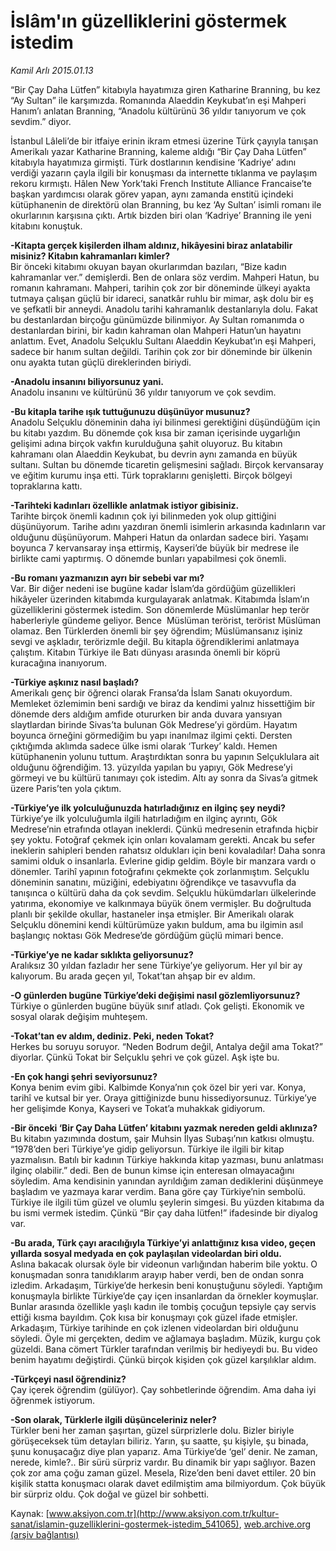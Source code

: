 # İslâm'ın güzelliklerini göstermek istedim

*Kamil Arlı 2015.01.13*

<div class="pNewsDetailMainContent" itemprop="articleBody">
 <p>
  “Bir Çay Daha Lütfen” kitabıyla hayatımıza giren Katharine Branning, bu kez “Ay Sultan” ile karşımızda. Romanında Alaeddin Keykubat’ın eşi Mahperi Hanım’ı anlatan Branning, “Anadolu kültürünü 36 yıldır tanıyorum ve çok sevdim.” diyor.
 </p>
 <p>
  İstanbul Lâleli’de bir itfaiye erinin ikram etmesi üzerine Türk çayıyla tanışan Amerikalı yazar Katharine Branning, kaleme aldığı “Bir Çay Daha Lütfen” kitabıyla hayatımıza girmişti. Türk dostlarının kendisine ‘Kadriye’ adını verdiği yazarın çayla ilgili bir konuşması da internette tıklanma ve paylaşım rekoru kırmıştı. Hâlen New York’taki French Institute Alliance Francaise’te başkan yardımcısı olarak görev yapan, aynı zamanda enstitü içindeki kütüphanenin de direktörü olan Branning, bu kez ‘Ay Sultan’ isimli romanı ile okurlarının karşısına çıktı. Artık bizden biri olan ‘Kadriye’ Branning ile yeni kitabını konuştuk.
 </p>
 <p>
  <strong>
   -Kitapta gerçek kişilerden ilham aldınız, hikâyesini biraz anlatabilir misiniz? Kitabın kahramanları kimler?
  </strong>
  <br>
   Bir önceki kitabımı okuyan bayan okurlarımdan bazıları, “Bize kadın kahramanlar ver.” demişlerdi. Ben de onlara söz verdim. Mahperi Hatun, bu romanın kahramanı. Mahperi, tarihin çok zor bir döneminde ülkeyi ayakta tutmaya çalışan güçlü bir idareci, sanatkâr ruhlu bir mimar, aşk dolu bir eş ve şefkatli bir anneydi. Anadolu tarihi kahramanlık destanlarıyla dolu. Fakat bu destanlardan birçoğu günümüzde bilinmiyor. Ay Sultan romanımda o destanlardan birini, bir kadın kahraman olan Mahperi Hatun’un hayatını anlattım. Evet, Anadolu Selçuklu Sultanı Alaeddin Keykubat’ın eşi Mahperi, sadece bir hanım sultan değildi. Tarihin çok zor bir döneminde bir ülkenin onu ayakta tutan güçlü direklerinden biriydi.
  </br>
 </p>
 <p>
  <strong>
   -Anadolu insanını biliyorsunuz yani.
  </strong>
  <br>
   Anadolu insanını ve kültürünü 36 yıldır tanıyorum ve çok sevdim.
  </br>
 </p>
 <p>
  <strong>
   -Bu kitapla tarihe ışık tuttuğunuzu düşünüyor musunuz?
  </strong>
  <br>
   Anadolu Selçuklu döneminin daha iyi bilinmesi gerektiğini düşündüğüm için bu kitabı yazdım. Bu dönemde çok kısa bir zaman içerisinde uygarlığın gelişimi adına birçok vakfın kurulduğuna şahit oluyoruz. Bu kitabın kahramanı olan Alaeddin Keykubat, bu devrin aynı zamanda en büyük sultanı. Sultan bu dönemde ticaretin gelişmesini sağladı. Birçok kervansaray ve eğitim kurumu inşa etti. Türk topraklarını genişletti. Birçok bölgeyi topraklarına kattı.
  </br>
 </p>
 <p>
  <strong>
   -Tarihteki kadınları özellikle anlatmak istiyor gibisiniz.
  </strong>
  <br>
   Tarihte birçok önemli kadının çok iyi bilinmeden yok olup gittiğini düşünüyorum. Tarihe adını yazdıran önemli isimlerin arkasında kadınların var olduğunu düşünüyorum. Mahperi Hatun da onlardan sadece biri. Yaşamı boyunca 7 kervansaray inşa ettirmiş, Kayseri’de büyük bir medrese ile birlikte cami yaptırmış. O dönemde bunları yapabilmesi çok önemli.
  </br>
 </p>
 <p>
  <strong>
   -Bu romanı yazmanızın ayrı bir sebebi var mı?
  </strong>
  <br/>
  Var. Bir diğer nedeni ise bugüne kadar İslam’da gördüğüm güzellikleri hikâyeler üzerinden kitabımda kurgulayarak anlatmak. Kitabımda İslam’ın güzelliklerini göstermek istedim. Son dönemlerde Müslümanlar hep terör haberleriyle gündeme geliyor. Bence  Müslüman terörist, terörist Müslüman olamaz. Ben Türklerden önemli bir şey öğrendim; Müslümansanız işiniz sevgi ve aşkladır, terörizmle değil. Bu kitapla öğrendiklerimi anlatmaya çalıştım. Kitabın Türkiye ile Batı dünyası arasında önemli bir köprü kuracağına inanıyorum.
 </p>
 <p>
  <strong>
   -Türkiye aşkınız nasıl başladı?
  </strong>
  <br/>
  Amerikalı genç bir öğrenci olarak Fransa’da İslam Sanatı okuyordum. Memleket özlemimin beni sardığı ve biraz da kendimi yalnız hissettiğim bir dönemde ders aldığım amfide otururken bir anda duvara yansıyan slaytlardan birinde Sivas’ta bulunan Gök Medrese’yi gördüm. Hayatım boyunca örneğini görmediğim bu yapı inanılmaz ilgimi çekti. Dersten çıktığımda aklımda sadece ülke ismi olarak ‘Turkey’ kaldı. Hemen kütüphanenin yolunu tuttum. Araştırdıktan sonra bu yapının Selçuklulara ait olduğunu öğrendiğim. 13. yüzyılda yapılan bu yapıyı, Gök Medrese’yi görmeyi ve bu kültürü tanımayı çok istedim. Altı ay sonra da Sivas’a gitmek üzere Paris’ten yola çıktım.
 </p>
 <p>
  <strong>
   -Türkiye’ye ilk yolculuğunuzda hatırladığınız en ilginç şey neydi?
  </strong>
  <br/>
  Türkiye’ye ilk yolculuğumla ilgili hatırladığım en ilginç ayrıntı, Gök Medrese’nin etrafında otlayan ineklerdi. Çünkü medresenin etrafında hiçbir şey yoktu. Fotoğraf çekmek için onları kovalamam gerekti. Ancak bu sefer ineklerin sahipleri benden rahatsız oldukları için beni kovaladılar! Daha sonra samimi olduk o insanlarla. Evlerine gidip geldim. Böyle bir manzara vardı o dönemler. Tarihî yapının fotoğrafını çekmekte çok zorlanmıştım. Selçuklu döneminin sanatını, müziğini, edebiyatını öğrendikçe ve tasavvufla da tanışınca o kültürü daha da çok sevdim. Selçuklu hükümdarları ülkelerinde yatırıma, ekonomiye ve kalkınmaya büyük önem vermişler. Bu doğrultuda planlı bir şekilde okullar, hastaneler inşa etmişler. Bir Amerikalı olarak Selçuklu dönemini kendi kültürümüze yakın buldum, ama bu ilgimin asıl başlangıç noktası Gök Medrese’de gördüğüm güçlü mimari bence.
 </p>
 <p>
  <strong>
   -Türkiye’ye ne kadar sıklıkta geliyorsunuz?
  </strong>
  <br/>
  Aralıksız 30 yıldan fazladır her sene Türkiye’ye geliyorum. Her yıl bir ay kalıyorum. Bu arada geçen yıl, Tokat’tan ahşap bir ev aldım.
 </p>
 <p>
  <strong>
   -O günlerden bugüne Türkiye’deki değişimi nasıl gözlemliyorsunuz?
  </strong>
  <br/>
  Türkiye o günlerden bugüne büyük sınıf atladı. Çok gelişti. Ekonomik ve sosyal olarak değişim muhteşem.
 </p>
 <p>
  <strong>
   -Tokat’tan ev aldım, dediniz. Peki, neden Tokat?
  </strong>
  <br/>
  Herkes bu soruyu soruyor. “Neden Bodrum değil, Antalya değil ama Tokat?” diyorlar. Çünkü Tokat bir Selçuklu şehri ve çok güzel. Aşk işte bu.
 </p>
 <p>
  <strong>
   -En çok hangi şehri seviyorsunuz?
  </strong>
  <br/>
  Konya benim evim gibi. Kalbimde Konya’nın çok özel bir yeri var. Konya, tarihî ve kutsal bir yer. Oraya gittiğinizde bunu hissediyorsunuz. Türkiye’ye her gelişimde Konya, Kayseri ve Tokat’a muhakkak gidiyorum.
 </p>
 <p>
  <strong>
   -Bir önceki ‘Bir Çay Daha Lütfen’ kitabını yazmak nereden geldi aklınıza?
  </strong>
  <br/>
  Bu kitabın yazımında dostum, şair Muhsin İlyas Subaşı’nın katkısı olmuştu. “1978’den beri Türkiye’ye gidip geliyorsun. Türkiye ile ilgili bir kitap yazmalısın. Batılı bir kadının Türkiye hakkında kitap yazması, bunu anlatması ilginç olabilir.” dedi. Ben de bunun kimse için enteresan olmayacağını söyledim. Ama kendisinin yanından ayrıldığım zaman dediklerini düşünmeye başladım ve yazmaya karar verdim. Bana göre çay Türkiye’nin sembolü. Türkiye ile ilgili tüm güzel ve olumlu şeylerin simgesi. Bu yüzden kitabıma da bu ismi vermek istedim. Çünkü “Bir çay daha lütfen!” ifadesinde bir diyalog var.
 </p>
 <p>
  <strong>
   -Bu arada, Türk çayı aracılığıyla Türkiye’yi anlattığınız kısa video, geçen yıllarda sosyal medyada en çok paylaşılan videolardan biri oldu.
  </strong>
  <br/>
  Aslına bakacak olursak öyle bir videonun varlığından haberim bile yoktu. O konuşmadan sonra tanıdıklarım arayıp haber verdi, ben de ondan sonra izledim. Arkadaşım, Türkiye’de herkesin beni konuştuğunu söyledi. Yaptığım konuşmayla birlikte Türkiye’de çay içen insanlardan da örnekler koymuşlar. Bunlar arasında özellikle yaşlı kadın ile tombiş çocuğun tepsiyle çay servis ettiği kısma bayıldım. Çok kısa bir konuşmayı çok güzel ifade etmişler. Arkadaşım, Türkiye tarihinde en çok izlenen videolardan biri olduğunu söyledi. Öyle mi gerçekten, dedim ve ağlamaya başladım. Müzik, kurgu çok güzeldi. Bana cömert Türkler tarafından verilmiş bir hediyeydi bu. Bu video benim hayatımı değiştirdi. Çünkü birçok kişiden çok güzel karşılıklar aldım.
 </p>
 <p>
  <strong>
   -Türkçeyi nasıl öğrendiniz?
  </strong>
  <br/>
  Çay içerek öğrendim (gülüyor). Çay sohbetlerinde öğrendim. Ama daha iyi öğrenmek istiyorum.
 </p>
 <p>
  <strong>
   -Son olarak, Türklerle ilgili düşünceleriniz neler?
  </strong>
  <br/>
  Türkler beni her zaman şaşırtan, güzel sürprizlerle dolu. Bizler biriyle görüşeceksek tüm detayları biliriz. Yarın, şu saatte, şu kişiyle, şu binada, şunu konuşacağız diye plan yaparız. Ama Türkiye’de ‘gel’ denir. Ne zaman, nerede, kimle?.. Bir sürü sürpriz vardır. Bu dinamik bir yapı sağlıyor. Bazen çok zor ama çoğu zaman güzel. Mesela, Rize’den beni davet ettiler. 20 bin kişilik statta konuşmacı olarak davet edilmiştim ama bilmiyordum. Çok büyük bir sürpriz oldu. Çok doğal ve güzel bir sohbetti.
 </p>
</div>


Kaynak: [www.aksiyon.com.tr](http://www.aksiyon.com.tr/kultur-sanat/islamin-guzelliklerini-gostermek-istedim_541065), [web.archive.org (arşiv bağlantısı)](http://web.archive.org/web/20150724155039/http://www.aksiyon.com.tr/kultur-sanat/islamin-guzelliklerini-gostermek-istedim_541065)
